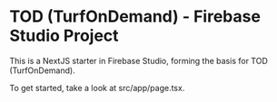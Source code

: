 # TOD (TurfOnDemand) - Firebase Studio Project

This is a NextJS starter in Firebase Studio, forming the basis for TOD (TurfOnDemand).

To get started, take a look at src/app/page.tsx.

